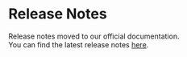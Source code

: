 # Release Notes

Release notes moved to our official documentation.   
You can find the latest release notes [here](https://iomete.com/resources/getting-started/release-notes).
